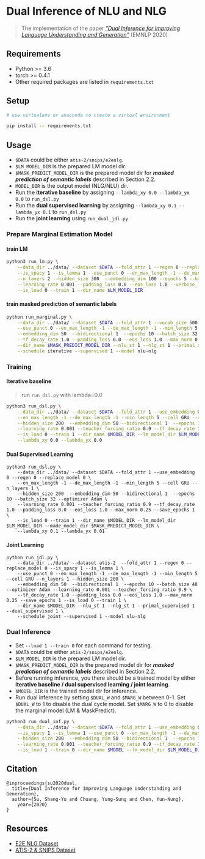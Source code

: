 # Dual Inference of NLU and NLG
> The implementation of the paper [*"Dual Inference for Improving Language Understanding and Generation"*](https://arxiv.org/abs/xxxxx.xxxxx) (EMNLP 2020)

## Requirements
* Python >= 3.6
* torch >= 0.4.1
* Other required packages are listed in `requirements.txt`

## Setup
```bash
# use virtualenv or anaconda to create a virtual environment

pip install -r requirements.txt
```

## Usage

- `$DATA` could be either `atis-2/snips/e2enlg`.
- `$LM_MODEL_DIR` is the prepared LM model dir.
- `$MASK_PREDICT_MODEL_DIR` is the prepared model dir for _**masked prediction of semantic labels**_ described in Section 2.2.
- `MODEL_DIR` is the output model (NLG/NLU) dir. 
- Run the **iterative baseline** by assigning `--lambda_xy 0.0 --lambda_yx 0.0` to `run_dsl.py`
- Run the **dual supervised learning** by assigning `--lambda_xy 0.1 --lambda_yx 0.1` to `run_dsl.py`
- Run the **joint learning** using `run_dual_jdl.py`

### Prepare Marginal Estimation Model

#### train LM
```bash
python3 run_lm.py \
    --data_dir ../data/ --dataset $DATA --fold_attr 1 --regen 0 --replace_model 0 \
    --is_spacy 1 --is_lemma 1 --use_punct 0 --en_max_length -1 --de_max_length -1 --min_length 5 --cell GRU \
    --n_layers 2 --hidden_size 300  --embedding_dim 100 --epochs 5 --batch_size 32 --optimizer Adam \
    --learning_rate 0.001 --padding_loss 0.0 --eos_loss 1.0 --verbose_level 1 --save_epochs 1 \
    --is_load 0 --train 1 --dir_name $LM_MODEL_DIR
```

#### train masked prediction of semantic labels
```bash
python run_marginal.py \
    --data_dir ../data/ --dataset $DATA --fold_attr 1 --vocab_size 500 --regen 0 --replace_model 0 --is_spacy 1 --is_lemma 1 \
    --use_punct 0 --en_max_length -1 --de_max_length -1 --min_length 5 --cell GRU --n_layers 1 --hidden_size 200 \
    --embedding_dim 50  --bidirectional 1  --epochs 10 --batch_size 32 --optimizer Adam --learning_rate 0.001 --teacher_forcing_ratio 0.9 \
    --tf_decay_rate 1.0 --padding_loss 0.0 --eos_loss 1.0 --max_norm 0.25 --save_epochs 1 --is_load 0 --train 1 \
    --dir_name $MASK_PREDICT_MODEL_DIR --nlu_st 1 --nlg_st 1 --primal_supervised 1 --dual_supervised 1 \
    --schedule iterative --supervised 1 --model nlu-nlg
```

### Training
#### Iterative baseline
> run `run_dsl.py` with lambda=0.0
```bash
python3 run_dsl.py \
    --data_dir ../data/ --dataset $DATA --fold_attr 1 --use_embedding 0 --regen 0 --replace_model 0 \
    --en_max_length -1 --de_max_length -1 --min_length 5 --cell GRU --n_layers 1 \
    --hidden_size 200  --embedding_dim 50 --bidirectional 1  --epochs 10 --batch_size 32 --optimizer Adam \
    --learning_rate 0.001 --teacher_forcing_ratio 0.9 --tf_decay_rate 1.0 --padding_loss 0.0 --eos_loss 1.0 --max_norm 0.25 --save_epochs 1 \
    --is_load 0 --train 1 --dir_name $MODEL_DIR --lm_model_dir $LM_MODEL_DIR --made_model_dir $MASK_PREDICT_MODEL_DIR \
    --lambda_xy 0.0 --lambda_yx 0.0 
```

#### Dual Supervised Learning
```
python3 run_dsl.py \
    --data_dir ../data/ --dataset $DATA --fold_attr 1 --use_embedding 0 --regen 0 --replace_model 0 \
    --en_max_length -1 --de_max_length -1 --min_length 5 --cell GRU --n_layers 1 \
    --hidden_size 200  --embedding_dim 50 --bidirectional 1  --epochs 10 --batch_size 32 --optimizer Adam \
    --learning_rate 0.001 --teacher_forcing_ratio 0.9 --tf_decay_rate 1.0 --padding_loss 0.0 --eos_loss 1.0 --max_norm 0.25 --save_epochs 1 \
    --is_load 0 --train 1 --dir_name $MODEL_DIR --lm_model_dir $LM_MODEL_DIR --made_model_dir $MASK_PREDICT_MODEL_DIR \
    --lambda_xy 0.1 --lambda_yx 0.01
```

#### Joint Learning
```
python run_jdl.py \
    --data_dir ../data/ --dataset atis-2  --fold_attr 1 --regen 0 --replace_model 0 --is_spacy 1 --is_lemma 1 \
    --use_punct 0 --en_max_length -1 --de_max_length -1 --min_length 5 --cell GRU --n_layers 1 --hidden_size 200 \
    --embedding_dim 50  --bidirectional 1  --epochs 10 --batch_size 48 --optimizer Adam --learning_rate 0.001 --teacher_forcing_ratio 0.9 \
    --tf_decay_rate 1.0 --padding_loss 0.0 --eos_loss 1.0 --max_norm 0.25 --save_epochs 1 --is_load 0 --train 1 \
    --dir_name $MODEL_DIR --nlu_st 1 --nlg_st 1 --primal_supervised 1 --dual_supervised 1 \
    --schedule joint --supervised 1 --model nlu-nlg

```

### Dual Inference

- Set `--load 1 --train 0` for each command for testing.
- `$DATA` could be either `atis-2/snips/e2enlg`.
- `$LM_MODEL_DIR` is the prepared LM model dir.
- `$MASK_PREDICT_MODEL_DIR` is the prepared model dir for _**masked prediction of semantic labels**_ described in Section 2.2.
- Before running inference, you there should be a trained model by either **iterative baseline / dual supervised learning / joint learning**. 
- `$MODEL_DIR` is the trained model dir for inference.
- Run dual inference by setting `$DUAL_W` and `$MARG_W` between 0-1. Set `$DUAL_W` to 1 to disable the dual cycle model. Set `$MARG_W` to 0 to disable the marginal model (LM & MaskPredict).

```bash
python3 run_dual_inf.py \
    --data_dir ../data/ --dataset $DATA --fold_attr 1 --use_embedding 0 --regen 0 --replace_model 0 \
    --is_spacy 1 --is_lemma 1 --use_punct 0 --en_max_length -1 --de_max_length -1 --min_length 5 --cell GRU --n_layers 1 \
    --hidden_size 200  --embedding_dim 50 --bidirectional 1  --epochs 10 --batch_size 32 --optimizer Adam \
    --learning_rate 0.001 --teacher_forcing_ratio 0.9 --tf_decay_rate 1.0 --padding_loss 0.0 --eos_loss 1.0 --max_norm 0.25 --save_epochs 1 \
    --is_load 1 --train 0 --dir_name $MODEL --lm_model_dir $LM_MODEL_DIR --made_model_dir $MASK_PREDICT_MODEL_DIR --dual_inference_weight $DUAL_W --lm_weight $MARG_W --made_weight $MARG_W
```



## Citation

```
@inproceedings{su2020dual,
  title={Dual Inference for Improving Language Understanding and Generation},
  author={Su, Shang-Yu and Chuang, Yung-Sung and Chen, Yun-Nung},
    year={2020}
}
```


## Resources
* [E2E NLG Dataset](http://www.macs.hw.ac.uk/InteractionLab/E2E/)
* [ATIS-2 & SNIPS Dataset](https://github.com/sz128/slot_filling_and_intent_detection_of_SLU)

